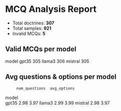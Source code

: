 # MCQ Analysis Report

- Total doctrines: **307**
- Total samples: **921**
- Invalid MCQs: **5**

## Valid MCQs per model
model
gpt35      305
llama3     306
mistral    305

## Avg questions & options per model
         num_questions  avg_options
model                              
gpt35             2.98         3.97
llama3            2.99         3.99
mistral           2.98         3.97